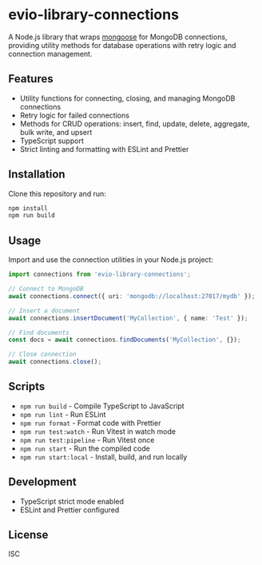 

# evio-library-connections

A Node.js library that wraps [mongoose](https://mongoosejs.com/) for MongoDB connections, providing utility methods for database operations with retry logic and connection management.

## Features

- Utility functions for connecting, closing, and managing MongoDB connections
- Retry logic for failed connections
- Methods for CRUD operations: insert, find, update, delete, aggregate, bulk write, and upsert
- TypeScript support
- Strict linting and formatting with ESLint and Prettier

## Installation

Clone this repository and run:

```bash
npm install
npm run build
```

## Usage

Import and use the connection utilities in your Node.js project:

```typescript
import connections from 'evio-library-connections';

// Connect to MongoDB
await connections.connect({ uri: 'mongodb://localhost:27017/mydb' });

// Insert a document
await connections.insertDocument('MyCollection', { name: 'Test' });

// Find documents
const docs = await connections.findDocuments('MyCollection', {});

// Close connection
await connections.close();
```

## Scripts

- `npm run build` - Compile TypeScript to JavaScript
- `npm run lint` - Run ESLint
- `npm run format` - Format code with Prettier
- `npm run test:watch` - Run Vitest in watch mode
- `npm run test:pipeline` - Run Vitest once
- `npm run start` - Run the compiled code
- `npm run start:local` - Install, build, and run locally

## Development

- TypeScript strict mode enabled
- ESLint and Prettier configured

## License

ISC